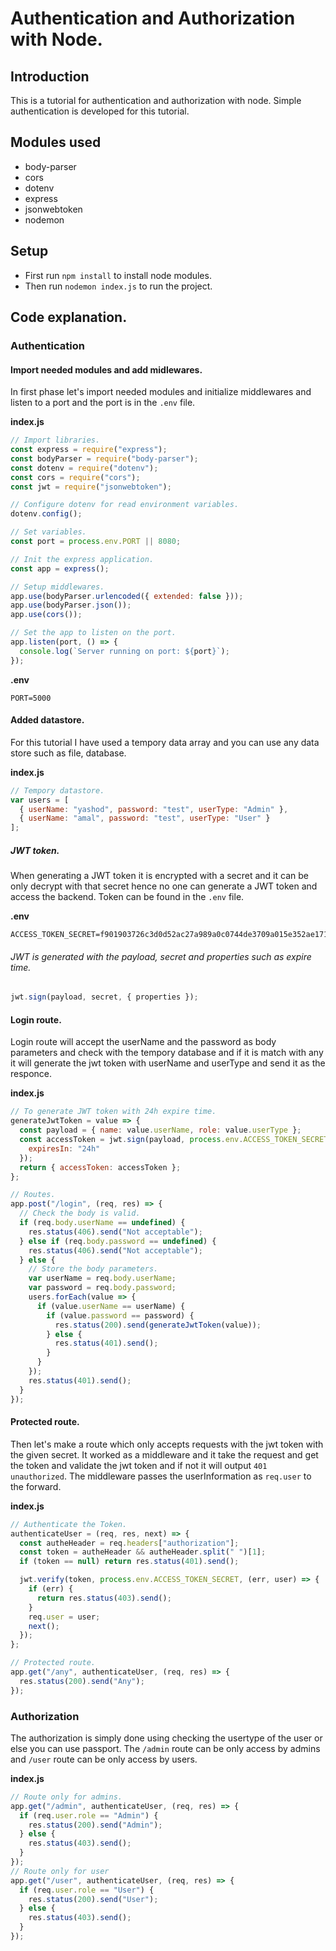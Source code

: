 # Authentication and Authorization with Node.

## Introduction

This is a tutorial for authentication and authorization with node. Simple authentication is developed for this tutorial.

## Modules used

- body-parser
- cors
- dotenv
- express
- jsonwebtoken
- nodemon

## Setup

- First run `npm install` to install node modules.
- Then run `nodemon index.js` to run the project.

## Code explanation.

### Authentication

#### Import needed modules and add midlewares.

In first phase let's import needed modules and initialize middlewares and listen to a port and the port is in the `.env` file.

**index.js**

```js
// Import libraries.
const express = require("express");
const bodyParser = require("body-parser");
const dotenv = require("dotenv");
const cors = require("cors");
const jwt = require("jsonwebtoken");

// Configure dotenv for read environment variables.
dotenv.config();

// Set variables.
const port = process.env.PORT || 8080;

// Init the express application.
const app = express();

// Setup middlewares.
app.use(bodyParser.urlencoded({ extended: false }));
app.use(bodyParser.json());
app.use(cors());

// Set the app to listen on the port.
app.listen(port, () => {
  console.log(`Server running on port: ${port}`);
});
```

**.env**

```
PORT=5000
```

#### Added datastore.

For this tutorial I have used a tempory data array and you can use any data store such as file, database.

**index.js**

```js
// Tempory datastore.
var users = [
  { userName: "yashod", password: "test", userType: "Admin" },
  { userName: "amal", password: "test", userType: "User" }
];
```

##### JWT token.

When generating a JWT token it is encrypted with a secret and it can be only decrypt with that secret hence no one can generate a JWT token and access the backend.
Token can be found in the `.env` file.

**.env**

```
ACCESS_TOKEN_SECRET=f901903726c3d0d52ac27a989a0c0744de3709a015e352ae171673928f142f7f9807c86488e0eb1f9c6923439bdb5c8305d1428b07eb26262761c70a22c9ad87
```

###### JWT is generated with the payload, secret and properties such as expire time.

```js
jwt.sign(payload, secret, { properties });
```

#### Login route.

Login route will accept the userName and the password as body parameters and check with the tempory database and if it is match with any
it will generate the jwt token with userName and userType and send it as the responce.

**index.js**

```js
// To generate JWT token with 24h expire time.
generateJwtToken = value => {
  const payload = { name: value.userName, role: value.userType };
  const accessToken = jwt.sign(payload, process.env.ACCESS_TOKEN_SECRET, {
    expiresIn: "24h"
  });
  return { accessToken: accessToken };
};

// Routes.
app.post("/login", (req, res) => {
  // Check the body is valid.
  if (req.body.userName == undefined) {
    res.status(406).send("Not acceptable");
  } else if (req.body.password == undefined) {
    res.status(406).send("Not acceptable");
  } else {
    // Store the body parameters.
    var userName = req.body.userName;
    var password = req.body.password;
    users.forEach(value => {
      if (value.userName == userName) {
        if (value.password == password) {
          res.status(200).send(generateJwtToken(value));
        } else {
          res.status(401).send();
        }
      }
    });
    res.status(401).send();
  }
});
```

#### Protected route.

Then let's make a route which only accepts requests with the jwt token with the given secret. It worked as a middleware and it take the request and get the token and validate the jwt token and if not it will output `401 unauthorized`. The middleware passes the userInformation as `req.user` to the forward.

**index.js**

```js
// Authenticate the Token.
authenticateUser = (req, res, next) => {
  const autheHeader = req.headers["authorization"];
  const token = autheHeader && autheHeader.split(" ")[1];
  if (token == null) return res.status(401).send();

  jwt.verify(token, process.env.ACCESS_TOKEN_SECRET, (err, user) => {
    if (err) {
      return res.status(403).send();
    }
    req.user = user;
    next();
  });
};

// Protected route.
app.get("/any", authenticateUser, (req, res) => {
  res.status(200).send("Any");
});
```

### Authorization

The authorization is simply done using checking the usertype of the user or else you can use passport. The `/admin` route can be only access by admins and `/user` route can be only access by users.

**index.js**

```js
// Route only for admins.
app.get("/admin", authenticateUser, (req, res) => {
  if (req.user.role == "Admin") {
    res.status(200).send("Admin");
  } else {
    res.status(403).send();
  }
});
// Route only for user
app.get("/user", authenticateUser, (req, res) => {
  if (req.user.role == "User") {
    res.status(200).send("User");
  } else {
    res.status(403).send();
  }
});
```
